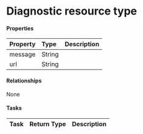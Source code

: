 # Diagnostic resource type



#### Properties
| Property	   | Type	|Description|
|:---------------|:--------|:----------|
|message|String||
|url|String||

#### Relationships
None


#### Tasks

| Task		   | Return Type	|Description|
|:---------------|:--------|:----------|
